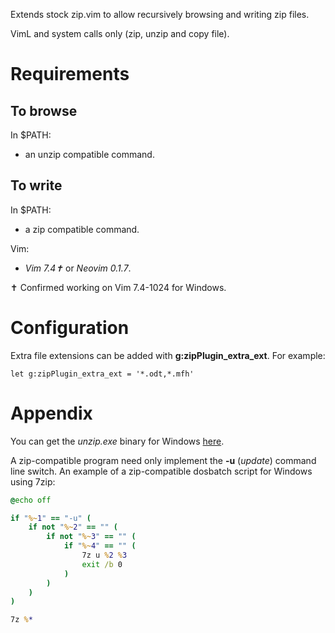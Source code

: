 Extends stock zip.vim to allow recursively browsing and writing zip files.

VimL and system calls only (zip, unzip and copy file).

# Requirements

## To browse

In $PATH:

- an unzip compatible command.

## To write

In $PATH:

- a zip compatible command.

Vim:

- *Vim 7.4✝* or *Neovim 0.1.7*.

✝ Confirmed working on Vim 7.4-1024 for Windows.

# Configuration

Extra file extensions can be added with **g:zipPlugin_extra_ext**. For example:

```vim
let g:zipPlugin_extra_ext = '*.odt,*.mfh'
```

# Appendix

You can get the *unzip.exe* binary for Windows [here](http://www.stahlworks.com/dev/index.php?tool=zipunzip).

A zip-compatible program need only implement the **-u** (*update*) command line switch.
An example of a zip-compatible dosbatch script for Windows using 7zip:

```bat
@echo off

if "%~1" == "-u" (
    if not "%~2" == "" (
        if not "%~3" == "" (
            if "%~4" == "" (
                7z u %2 %3
                exit /b 0
            )
        )
    )
)

7z %*
```
